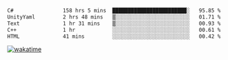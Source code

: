 <!--START_SECTION:waka-->

```txt
C#                158 hrs 5 mins  ████████████████████████░   95.85 %
UnityYaml         2 hrs 48 mins   ▒░░░░░░░░░░░░░░░░░░░░░░░░   01.71 %
Text              1 hr 31 mins    ▒░░░░░░░░░░░░░░░░░░░░░░░░   00.93 %
C++               1 hr            ░░░░░░░░░░░░░░░░░░░░░░░░░   00.61 %
HTML              41 mins         ░░░░░░░░░░░░░░░░░░░░░░░░░   00.42 %
```

<!--END_SECTION:waka-->
[![wakatime](https://wakatime.com/badge/user/6c2f442e-41b4-42e3-bc06-d5d8203ad1da.svg)](https://wakatime.com/@6c2f442e-41b4-42e3-bc06-d5d8203ad1da)
